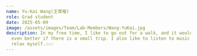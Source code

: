 ```yaml
---
name: Yu-Kai Wang(王育楷)
role: Grad student
date: 2025-05-09
image: /assets/images/Team/Lab-Members/Wang-YuKai.jpg
description: In my free time, I like to go out for a walk, and it would be
  even better if there is a small trip. I also like to listen to music to
  relax myself.🎶🎶🎶
---
```

